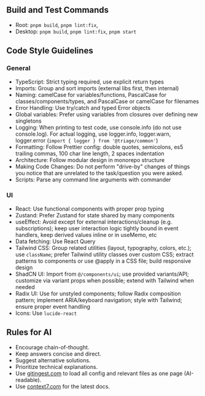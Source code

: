 ## Build and Test Commands

- Root: `pnpm build`, `pnpm lint:fix`,
- Desktop: `pnpm build`, `pnpm lint:fix`, `pnpm start`

## Code Style Guidelines

### General

- TypeScript: Strict typing required, use explicit return types
- Imports: Group and sort imports (external libs first, then internal)
- Naming: camelCase for variables/functions, PascalCase for classes/components/types, and PascalCase or camelCase for filenames
- Error Handling: Use try/catch and typed Error objects
- Global variables: Prefer using variables from closures over defining new singletons
- Logging: When printing to test code, use console.info (do not use console.log). For actual logging, use logger.info, logger.warn, logger.error (`import { logger } from '@triage/common'`)
- Formatting: Follow Prettier config: double quotes, semicolons, es5 trailing commas, 100 char line length, 2 spaces indentation
- Architecture: Follow modular design in monorepo structure
- Making Code Changes: Do not perform "drive-by" changes of things you notice that are unrelated to the task/question you were asked.
- Scripts: Parse any command line arguments with commander

### UI

- React: Use functional components with proper prop typing
- Zustand: Prefer Zustand for state shared by many components
- useEffect: Avoid except for external interactions/cleanup (e.g. subscriptions); keep user interaction logic tightly bound in event handlers, keep derived values inline or in useMemo, etc
- Data fetching: Use React Query
- Tailwind CSS: Group related utilities (layout, typography, colors, etc.); use `className`; prefer Tailwind utility classes over custom CSS; extract patterns to components or use @apply in a CSS file; build responsive design
- ShadCN UI: Import from `@/components/ui`; use provided variants/API; customize via variant props when possible; extend with Tailwind when needed
- Radix UI: Use for unstyled components; follow Radix composition pattern; implement ARIA/keyboard navigation; style with Tailwind; ensure proper event handling
- Icons: Use `lucide-react`

## Rules for AI

- Encourage chain-of-thought.
- Keep answers concise and direct.
- Suggest alternative solutions.
- Prioritize technical explanations.
- Use [gitingest.com](https://gitingest.com) to load all config and relevant files as one page (AI-readable).
- Use [context7.com](https://context7.com) for the latest docs.
